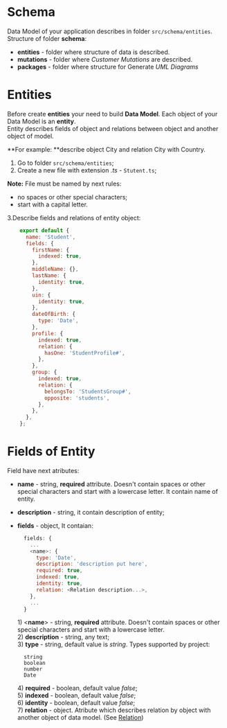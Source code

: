 # Schema

Data Model of your application describes in folder `src/schema/entities`.  
Structure of folder **schema**:

* **entities** - folder where structure of data is described.
* **mutations** - folder where *Customer Mutations* are described.
* **packages** - folder where structure for Generate *UML Diagrams*

# Entities

Before create **entities** your need to build **Data Model**. Each object of your Data Model is an **entity**.  
Entity describes fields of object and relations between object and another object of model.

**For example: **describe object City and relation City with Country.

1. Go to folder `src/schema/entities`;
2. Create a new file with  extension _.ts_  - `Stutent.ts`;

**Note:** File must be named by next rules:

* no spaces or other special characters;
* start with a capital letter. 

3.Describe fields and relations of entity object:

```js
    export default {
      name: 'Student',
      fields: {
        firstName: {
          indexed: true,
        },
        middleName: {},
        lastName: {
          identity: true,
        },
        uin: {
          identity: true,
        },
        dateOfBirth: {
          type: 'Date',
        },
        profile: {
          indexed: true,
          relation: {
            hasOne: 'StudentProfile#',
          },
        },
        group: {
          indexed: true,
          relation: {
            belongsTo: 'StudentsGroup#',
            opposite: 'students',
          },
        },
      },
    };
```

# Fields of Entity

Field have next atributes:

* **name** - string, **required** attribute. Doesn't contain spaces or other special characters and start with a lowercase letter.
  It contain name of entity.
* **description** - string, it contain description of entity;
* **fields** - object, It contaian:

  ```js
    fields: {
      ...
      <name>: {
        type: 'Date',
        description: 'description put here',
        required: true,
        indexed: true,
        identity: true,
        relation: <Relation description...>,
      },
      ...
    }
  ```

  1\) &lt;**name**&gt; - string, **required** attribute. Doesn't contain spaces or other special characters and start with a lowercase letter.  
  2\) **description** - string, any text;  
  3\) **type** - string, default value is _string_. Types supported by project:

  ```
    string  
    boolean
    number
    Date
  ```

  4\) **required** - boolean, default value _false_;  
  5\) **indexed** - boolean, default value _false_;  
  6\) **identity** - boolean, default value _false_;  
  7\) **relation** - object. Atribute which describes relation by object with another object of data model. \(See [Relation](./more-about-relations.md)\)



